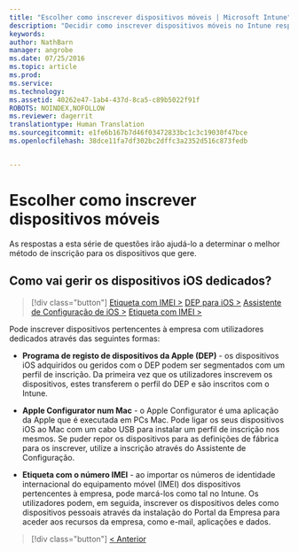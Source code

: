 ```yaml
---
title: "Escolher como inscrever dispositivos móveis | Microsoft Intune"
description: "Decidir como inscrever dispositivos móveis no Intune respondendo a algumas perguntas simples"
keywords: 
author: NathBarn
manager: angrobe
ms.date: 07/25/2016
ms.topic: article
ms.prod: 
ms.service: 
ms.technology: 
ms.assetid: 40262e47-1ab4-437d-8ca5-c89b5022f91f
ROBOTS: NOINDEX,NOFOLLOW
ms.reviewer: dagerrit
translationtype: Human Translation
ms.sourcegitcommit: e1fe6b167b7d46f03472833bc1c3c19030f47bce
ms.openlocfilehash: 38dce11fa7df302bc2dffc3a2352d516c873fedb


---
```

# Escolher como inscrever dispositivos móveis

As respostas a esta série de questões irão ajudá-lo a determinar o melhor método de inscrição para os dispositivos que gere.

## **Como vai gerir os dispositivos iOS dedicados?**

  > [!div class="button"]
  [Etiqueta com IMEI >](/intune/deploy-use/specify-corporate-owned-devices-with-international-mobile-equipment-identity-imei-numbers) [DEP para iOS >](/intune/deploy-use/ios-device-enrollment-program-in-microsoft-intune) [Assistente de Configuração de iOS >](/intune/deploy-use/ios-setup-assistant-enrollment-in-microsoft-intune) [Etiqueta com IMEI >](/intune/deploy-use/specify-corporate-owned-devices-with-international-mobile-equipment-identity-imei-numbers)

  Pode inscrever dispositivos pertencentes à empresa com utilizadores dedicados através das seguintes formas:

  - **Programa de registo de dispositivos da Apple (DEP)** - os dispositivos iOS adquiridos ou geridos com o DEP podem ser segmentados com um perfil de inscrição. Da primeira vez que os utilizadores inscrevem os dispositivos, estes transferem o perfil do DEP e são inscritos com o Intune.

  - **Apple Configurator num Mac** - o Apple Configurator é uma aplicação da Apple que é executada em PCs Mac. Pode ligar os seus dispositivos iOS ao Mac com um cabo USB para instalar um perfil de inscrição nos mesmos. Se puder repor os dispositivos para as definições de fábrica para os inscrever, utilize a inscrição através do Assistente de Configuração.

  - **Etiqueta com o número IMEI** - ao importar os números de identidade internacional do equipamento móvel (IMEI) dos dispositivos pertencentes à empresa, pode marcá-los como tal no Intune. Os utilizadores podem, em seguida, inscrever os dispositivos deles como dispositivos pessoais através da instalação do Portal da Empresa para aceder aos recursos da empresa, como e-mail, aplicações e dados.

  > [!div class="button"]
  [< Anterior](choose-how-to-enroll-devices3.md)



<!--HONumber=Aug16_HO2-->


